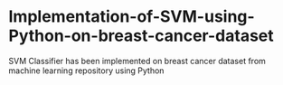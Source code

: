# Implementation-of-SVM-using-Python-on-breast-cancer-dataset
SVM Classifier has been implemented on breast cancer dataset from machine learning repository using Python
